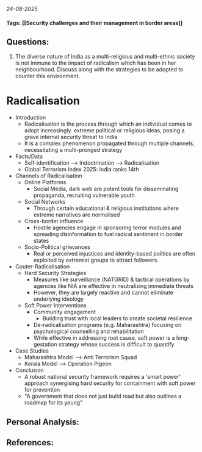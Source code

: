 *24-08-2025*
#### Tags: [[Security challenges and their management in border areas]]


## Questions:

1. The diverse nature of India as a multi-religious and multi-ethnic society is not immune to the impact of radicalism which has been in her neighbourhood. Discuss along with the strategies to be adopted to counter this environment.

# Radicalisation

- Introduction
	- Radicalisation is the process through which an individual comes to adopt increasingly. extreme political or religious ideas, posing a grave internal security threat to India
	- It is a complex phenomenon propagated through multiple channels, necessitating a multi-pronged strategy
- Facts/Data
	- Self-identification --> Indoctrination --> Radicalisation
	- Global Terrorism Index 2025: India ranks 14th
- Channels of Radicalisation
	- Online Platforms
		- Social Media, dark web are potent tools for disseminating propaganda, recruiting vulnerable youth
	- Social Networks
		- Through certain educational & religious institutions where extreme narratives are normalised
	- Cross-border influence
		- Hostile agencies engage in sponsoring terror modules and spreading disinformation to fuel radical sentiment in border states
	- Socio-Political grievances
		- Real or perceived injustices and identity-based politics are often exploited by extremist groups to attract followers. 
- Couter-Radicalisation
	- Hard Security Strategies
		- Measures like surveillance (NATGRID) & tactical operations by agencies like NIA are effective in neutralising immediate threats
		- However, they are largely reactive and cannot eliminate underlying ideology
	- Soft Power Interventions
		- Community engagement
			- Building trust with local leaders to create societal resilience
		- De-radicalisation programs (e.g. Maharashtra) focusing on psychological counselling and rehabilitation
		- While effective in addressing root cause, soft power is a long-gestation strategy whose success is difficult to quantify
- Case Studies
	- Maharashtra Model --> Anti Terrorism Squad
	- Kerala Model --> Operation Pigeon
- Conclusion
	- A robust national security framework requires a 'smart power' approach synergising hard security for containment with soft power for prevention
	- "A government that does not just build road but also outlines a roadmap for its young"




## Personal Analysis:


## References: